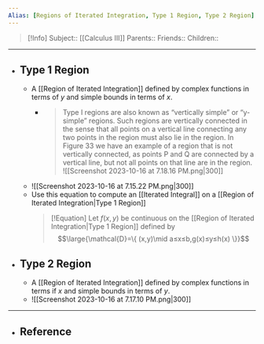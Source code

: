 ```yaml
---
Alias: [Regions of Iterated Integration, Type 1 Region, Type 2 Region]
---
```

> [!Info]
> Subject:: [[Calculus III]]
> Parents:: 
> Friends:: 
> Children:: 
---
- ## Type 1 Region
	- A [[Region of Iterated Integration]] defined by complex functions in terms of $y$ and simple bounds in terms of $x$.
		- > Type I regions are also known as “vertically simple” or “y-simple” regions. Such regions are vertically connected in the sense that all points on a vertical line connecting any two points in the region must also lie in the region. In Figure 33 we have an example of a region that is not vertically connected, as points P and Q are connected by a vertical line, but not all points on that line are in the region.
		  ![[Screenshot 2023-10-16 at 7.18.16 PM.png|300]]
	- ![[Screenshot 2023-10-16 at 7.15.22 PM.png|300]]
	- Use this equation to compute an [[Iterated Integral]] on a [[Region of Iterated Integration|Type 1 Region]]
	  > [!Equation]
	  > Let $f(x,y)$ be continuous on the [[Region of Iterated Integration|Type 1 Region]] defined by
	  > $$\large{\mathcal{D}=\{ (x,y)\mid a≤x≤b,g(x)≤y≤h(x) \}}$$
- ## Type 2 Region
	- A [[Region of Iterated Integration]] defined by complex functions in terms if $x$ and simple bounds in terms of $y$.
	- ![[Screenshot 2023-10-16 at 7.17.10 PM.png|300]]
---
- ## Reference